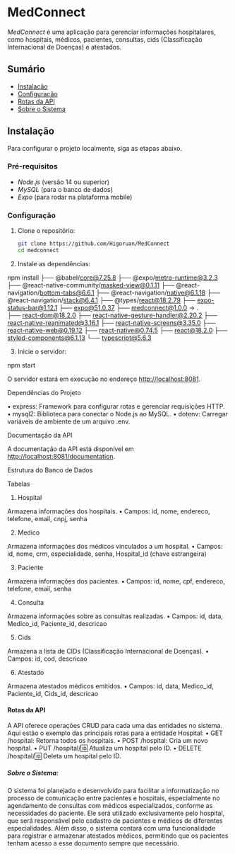 # MedConnect

*MedConnect* é uma aplicação para gerenciar informações hospitalares, como hospitais, médicos, pacientes, consultas, cids (Classificação Internacional de Doenças) e atestados.

## Sumário

- [Instalação](#instalação)
- [Configuração](#configuração)
- [Rotas da API](#rotas-da-api)
- [Sobre o Sistema](#sobre-o-sistema)


## Instalação

Para configurar o projeto localmente, siga as etapas abaixo.

### Pré-requisitos

- *Node.js* (versão 14 ou superior)
- *MySQL* (para o banco de dados)
- *Expo* (para rodar na plataforma mobile)

### Configuração

1. Clone o repositório:

   ```bash
   git clone https://github.com/Higoruan/MedConnect
   cd medconnect

2. Instale as dependências:

npm install
├── @babel/core@7.25.8
├── @expo/metro-runtime@3.2.3
├── @react-native-community/masked-view@0.1.11
├── @react-navigation/bottom-tabs@6.6.1
├── @react-navigation/native@6.1.18
├── @react-navigation/stack@6.4.1
├── @types/react@18.2.79
├── expo-status-bar@1.12.1
├── expo@51.0.37
├── medconnect@1.0.0 -> .\
├── react-dom@18.2.0
├── react-native-gesture-handler@2.20.2
├── react-native-reanimated@3.16.1
├── react-native-screens@3.35.0
├── react-native-web@0.19.12
├── react-native@0.74.5
├── react@18.2.0
├── styled-components@6.1.13
└── typescript@5.6.3
 
 3. Inicie o servidor:

npm start

O servidor estará em execução no endereço <http://localhost:8081>.

Dependências do Projeto

 • express: Framework para configurar rotas e gerenciar requisições HTTP.
 • mysql2: Biblioteca para conectar o Node.js ao MySQL.
 • dotenv: Carregar variáveis de ambiente de um arquivo .env.
 
Documentação da API

A documentação da API está disponível em <http://localhost:8081/documentation>.

Estrutura do Banco de Dados

Tabelas

1. Hospital

Armazena informações dos hospitais.
• Campos: id, nome, endereco, telefone, email, cnpj, senha

2. Medico

Armazena informações dos médicos vinculados a um hospital.
• Campos: id, nome, crm, especialidade, senha, Hospital_id (chave estrangeira)

3. Paciente

Armazena informações dos pacientes.
 • Campos: id, nome, cpf, endereco, telefone, email, senha

4. Consulta

Armazena informações sobre as consultas realizadas.
 • Campos: id, data, Medico_id, Paciente_id, descricao

5. Cids

Armazena a lista de CIDs (Classificação Internacional de Doenças).
 • Campos: id, cod, descricao

6. Atestado

Armazena atestados médicos emitidos.
 • Campos: id, data, Medico_id, Paciente_id, Cids_id, descricao

#### Rotas da API

A API oferece operações CRUD para cada uma das entidades no sistema. Aqui estão o exemplo das principais rotas para a entidade Hospital:
 • GET /hospital: Retorna todos os hospitais.
 • POST /hospital: Cria um novo hospital.
 • PUT /hospital/:id: Atualiza um hospital pelo ID.
 • DELETE /hospital/:id: Deleta um hospital pelo ID.

##### Sobre o Sistema:

O sistema foi planejado e desenvolvido para facilitar a informatização no processo de comunicação entre pacientes e hospitais, especialmente no agendamento de consultas com médicos especializados, conforme as necessidades do paciente. Ele será utilizado exclusivamente pelo hospital, que será responsável pelo cadastro de pacientes e médicos de diferentes especialidades. Além disso, o sistema contará com uma funcionalidade para registrar e armazenar atestados médicos, permitindo que os pacientes tenham acesso a esse documento sempre que necessário.
